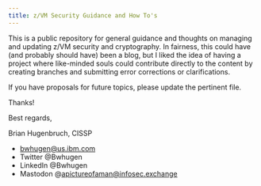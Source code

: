 ```yaml
---
title: z/VM Security Guidance and How To's
---
```


This is a public repository for general guidance and thoughts on managing and updating z/VM security
and cryptography. In fairness, this could have (and probably should have) been a blog,
but I liked the idea of having a project where like-minded souls could contribute
directly to the content by creating branches and submitting error corrections or clarifications.

If you have proposals for future topics, please update the pertinent file.

Thanks!

Best regards,

Brian Hugenbruch, CISSP
* bwhugen@us.ibm.com
* Twitter @Bwhugen 
* LinkedIn @Bwhugen 
* Mastodon @apictureofaman@infosec.exchange
